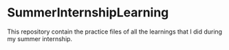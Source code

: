 # SummerInternshipLearning
This repository contain the practice files of all the learnings that I did during my summer internship.
